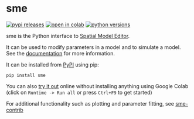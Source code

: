 
# sme

[![pypi releases](https://img.shields.io/pypi/v/sme.svg)](https://pypi.org/project/sme)
[![open in colab](https://colab.research.google.com/assets/colab-badge.svg)](https://colab.research.google.com/github/spatial-model-editor/spatial-model-editor/blob/master/docs/sme/notebooks/getting_started.ipynb)
[![python versions](https://img.shields.io/pypi/pyversions/sme)](https://pypi.org/project/sme)

sme is the Python interface to [Spatial Model Editor](https://spatial-model-editor.github.io).

It can be used to modify parameters in a model and to simulate a model.
See the [documentation](https://spatial-model-editor.readthedocs.io/en/stable/sme/sme.html) for more information.

It can be installed from [PyPI](https://pypi.org/project/sme/) using pip:

```
pip install sme
```

You can also [try it out][1] online without installing anything using Google Colab
(click on `Runtime -> Run all` or press `Ctrl+F9` to get started)

[1]: https://colab.research.google.com/github/spatial-model-editor/spatial-model-editor/blob/main/docs/sme/notebooks/getting_started.ipynb

For additional functionality such as plotting and parameter fitting, see [sme-contrib](https://sme-contrib.readthedocs.io/)
